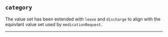 ## `category`

The value set has been extended with `leave` and `discharge` to align with the equivlant value set used by `medicationRequest`. 

---
